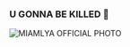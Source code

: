 ### U GONNA BE KILLED 🔪

![MIAMLYA OFFICIAL PHOTO](https://media.giphy.com/media/14kwRD61ir8wW4/giphy.gif)
<!--
**Miamlya/Miamlya** is a ✨ _special_ ✨ repository because its `README.md` (this file) appears on your GitHub profile.

Here are some ideas to get you started:

- 🔭 I’m currently working on ...
- 🌱 I’m currently learning ...
- 👯 I’m looking to collaborate on ...
- 🤔 I’m looking for help with ...
- 💬 Ask me about ...
- 📫 How to reach me: ...
- 😄 Pronouns: ...
- ⚡ Fun fact: ...
-->
